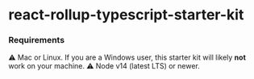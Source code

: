 # react-rollup-typescript-starter-kit

### Requirements
⚠️  Mac or Linux. If you are a Windows user, this starter kit will likely **not** work on your machine.
⚠️  Node v14 (latest LTS) or newer.